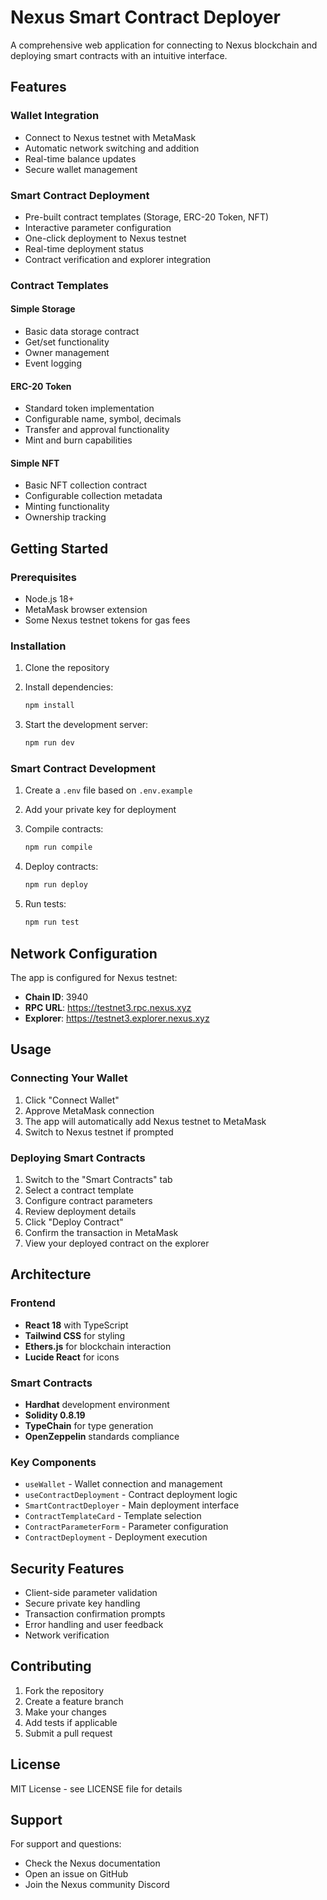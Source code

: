 # Nexus Smart Contract Deployer

A comprehensive web application for connecting to Nexus blockchain and deploying smart contracts with an intuitive interface.

## Features

### Wallet Integration
- Connect to Nexus testnet with MetaMask
- Automatic network switching and addition
- Real-time balance updates
- Secure wallet management

### Smart Contract Deployment
- Pre-built contract templates (Storage, ERC-20 Token, NFT)
- Interactive parameter configuration
- One-click deployment to Nexus testnet
- Real-time deployment status
- Contract verification and explorer integration

### Contract Templates

#### Simple Storage
- Basic data storage contract
- Get/set functionality
- Owner management
- Event logging

#### ERC-20 Token
- Standard token implementation
- Configurable name, symbol, decimals
- Transfer and approval functionality
- Mint and burn capabilities

#### Simple NFT
- Basic NFT collection contract
- Configurable collection metadata
- Minting functionality
- Ownership tracking

## Getting Started

### Prerequisites
- Node.js 18+ 
- MetaMask browser extension
- Some Nexus testnet tokens for gas fees

### Installation

1. Clone the repository
2. Install dependencies:
   ```bash
   npm install
   ```

3. Start the development server:
   ```bash
   npm run dev
   ```

### Smart Contract Development

1. Create a `.env` file based on `.env.example`
2. Add your private key for deployment
3. Compile contracts:
   ```bash
   npm run compile
   ```

4. Deploy contracts:
   ```bash
   npm run deploy
   ```

5. Run tests:
   ```bash
   npm run test
   ```

## Network Configuration

The app is configured for Nexus testnet:
- **Chain ID**: 3940
- **RPC URL**: https://testnet3.rpc.nexus.xyz
- **Explorer**: https://testnet3.explorer.nexus.xyz

## Usage

### Connecting Your Wallet
1. Click "Connect Wallet" 
2. Approve MetaMask connection
3. The app will automatically add Nexus testnet to MetaMask
4. Switch to Nexus testnet if prompted

### Deploying Smart Contracts
1. Switch to the "Smart Contracts" tab
2. Select a contract template
3. Configure contract parameters
4. Review deployment details
5. Click "Deploy Contract"
6. Confirm the transaction in MetaMask
7. View your deployed contract on the explorer

## Architecture

### Frontend
- **React 18** with TypeScript
- **Tailwind CSS** for styling
- **Ethers.js** for blockchain interaction
- **Lucide React** for icons

### Smart Contracts
- **Hardhat** development environment
- **Solidity 0.8.19**
- **TypeChain** for type generation
- **OpenZeppelin** standards compliance

### Key Components
- `useWallet` - Wallet connection and management
- `useContractDeployment` - Contract deployment logic
- `SmartContractDeployer` - Main deployment interface
- `ContractTemplateCard` - Template selection
- `ContractParameterForm` - Parameter configuration
- `ContractDeployment` - Deployment execution

## Security Features

- Client-side parameter validation
- Secure private key handling
- Transaction confirmation prompts
- Error handling and user feedback
- Network verification

## Contributing

1. Fork the repository
2. Create a feature branch
3. Make your changes
4. Add tests if applicable
5. Submit a pull request

## License

MIT License - see LICENSE file for details

## Support

For support and questions:
- Check the Nexus documentation
- Open an issue on GitHub
- Join the Nexus community Discord